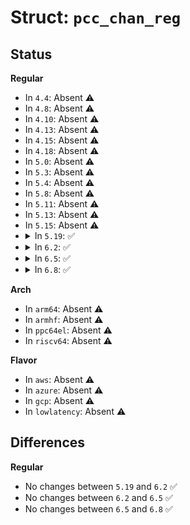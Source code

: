 # Struct: <code>pcc_chan_reg</code>

## Status
<b>Regular</b>
<ul>
<li>
In <code>4.4</code>: Absent ⚠️
</li>
<li>
In <code>4.8</code>: Absent ⚠️
</li>
<li>
In <code>4.10</code>: Absent ⚠️
</li>
<li>
In <code>4.13</code>: Absent ⚠️
</li>
<li>
In <code>4.15</code>: Absent ⚠️
</li>
<li>
In <code>4.18</code>: Absent ⚠️
</li>
<li>
In <code>5.0</code>: Absent ⚠️
</li>
<li>
In <code>5.3</code>: Absent ⚠️
</li>
<li>
In <code>5.4</code>: Absent ⚠️
</li>
<li>
In <code>5.8</code>: Absent ⚠️
</li>
<li>
In <code>5.11</code>: Absent ⚠️
</li>
<li>
In <code>5.13</code>: Absent ⚠️
</li>
<li>
In <code>5.15</code>: Absent ⚠️
</li>
<li>
<details>
<summary>In <code>5.19</code>: ✅</summary>

```c
struct pcc_chan_reg {
    void *vaddr;
    struct acpi_generic_address *gas;
    u64 preserve_mask;
    u64 set_mask;
    u64 status_mask;
};
```
</details>
</li>
<li>
<details>
<summary>In <code>6.2</code>: ✅</summary>

```c
struct pcc_chan_reg {
    void *vaddr;
    struct acpi_generic_address *gas;
    u64 preserve_mask;
    u64 set_mask;
    u64 status_mask;
};
```
</details>
</li>
<li>
<details>
<summary>In <code>6.5</code>: ✅</summary>

```c
struct pcc_chan_reg {
    void *vaddr;
    struct acpi_generic_address *gas;
    u64 preserve_mask;
    u64 set_mask;
    u64 status_mask;
};
```
</details>
</li>
<li>
<details>
<summary>In <code>6.8</code>: ✅</summary>

```c
struct pcc_chan_reg {
    void *vaddr;
    struct acpi_generic_address *gas;
    u64 preserve_mask;
    u64 set_mask;
    u64 status_mask;
};
```
</details>
</li>
</ul>
<b>Arch</b>
<ul>
<li>
In <code>arm64</code>: Absent ⚠️
</li>
<li>
In <code>armhf</code>: Absent ⚠️
</li>
<li>
In <code>ppc64el</code>: Absent ⚠️
</li>
<li>
In <code>riscv64</code>: Absent ⚠️
</li>
</ul>
<b>Flavor</b>
<ul>
<li>
In <code>aws</code>: Absent ⚠️
</li>
<li>
In <code>azure</code>: Absent ⚠️
</li>
<li>
In <code>gcp</code>: Absent ⚠️
</li>
<li>
In <code>lowlatency</code>: Absent ⚠️
</li>
</ul>

## Differences
<b>Regular</b>
<ul>
<li>
No changes between <code>5.19</code> and <code>6.2</code> ✅
</li>
<li>
No changes between <code>6.2</code> and <code>6.5</code> ✅
</li>
<li>
No changes between <code>6.5</code> and <code>6.8</code> ✅
</li>
</ul>
